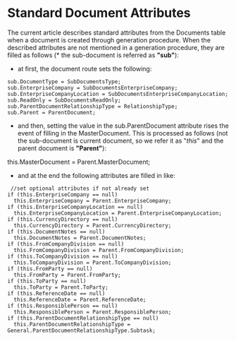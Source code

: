# Standard Document Attributes

The current article describes standard attributes from the Documents table when a document is created through generation procedure.
When the described attributes are not mentioned in a generation procedure, they are filled as follows (* the sub-document is referred as **"sub"**):

- at first, the document route sets the following:
```
sub.DocumentType = SubDocumentsType;
sub.EnterpriseCompany = SubDocumentsEnterpriseCompany;
sub.EnterpriseCompanyLocation = SubDocumentsEnterpriseCompanyLocation;
sub.ReadOnly = SubDocumentsReadOnly;
sub.ParentDocumentRelationshipType = RelationshipType;
sub.Parent = ParentDocument;
```
- and then, setting the value in the sub.ParentDocument attribute rises the event of filling in the MasterDocument. This is processed as follows (not the sub-document is current document, so we refer it as "*this*" and the parent document is **"Parent"**):

this.MasterDocument = Parent.MasterDocument;

- and at the end the following attributes are filled in like:
```
 //set optional attributes if not already set
if (this.EnterpriseCompany == null)
  this.EnterpriseCompany = Parent.EnterpriseCompany;
if (this.EnterpriseCompanyLocation == null)
  this.EnterpriseCompanyLocation = Parent.EnterpriseCompanyLocation;
if (this.CurrencyDirectory == null)
  this.CurrencyDirectory = Parent.CurrencyDirectory;
if (this.DocumentNotes == null)
  this.DocumentNotes = Parent.DocumentNotes;
if (this.FromCompanyDivision == null)
  this.FromCompanyDivision = Parent.FromCompanyDivision;
if (this.ToCompanyDivision == null)
  this.ToCompanyDivision = Parent.ToCompanyDivision;
if (this.FromParty == null)
  this.FromParty = Parent.FromParty;
if (this.ToParty == null)
  this.ToParty = Parent.ToParty;
if (this.ReferenceDate == null)
  this.ReferenceDate = Parent.ReferenceDate;
if (this.ResponsiblePerson == null)
  this.ResponsiblePerson = Parent.ResponsiblePerson;
if (this.ParentDocumentRelationshipType == null)
  this.ParentDocumentRelationshipType = General.ParentDocumentRelationshipType.Subtask;
  ```
  
